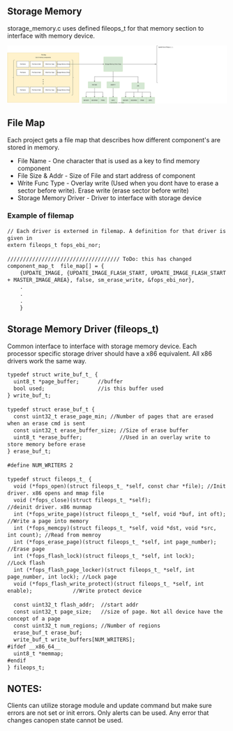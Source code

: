 
## Storage Memory
storage_memory.c uses defined fileops_t for that memory section to interface with memory device.

![Storage Memory Driver](Storage_Memory.svg)

## File Map
Each project gets a file map that describes how different component's are stored in memory. 
- File Name - One character that is used as a key to find memory component
- File Size & Addr - Size of File and start address of component
- Write Func Type - Overlay write (Used when you dont have to erase a sector before write). Erase write (erase sector before write)
- Storage Memory Driver - Driver to interface with storage device

### Example of filemap
```
// Each driver is externed in filemap. A definition for that driver is given in 
extern fileops_t fops_ebi_nor;

//////////////////////////////////// ToDo: this has changed
component_map_t  file_map[] = {
    {UPDATE_IMAGE, {UPDATE_IMAGE_FLASH_START, UPDATE_IMAGE_FLASH_START + MASTER_IMAGE_AREA}, false, sm_erase_write, &fops_ebi_nor},
    .
    .
    .
    }
```

## Storage Memory Driver (fileops_t)
Common interface to interface with storage memory device. Each processor specific storage driver should have a x86 equivalent. All x86 drivers work the same way.

```
typedef struct write_buf_t_ {
  uint8_t *page_buffer;      //buffer
  bool used;                 //is this buffer used
} write_buf_t;

typedef struct erase_buf_t {
  const uint32_t erase_page_min; //Number of pages that are erased when an erase cmd is sent
  const uint32_t erase_buffer_size; //Size of erase buffer
  uint8_t *erase_buffer;            //Used in an overlay write to store memory before erase
} erase_buf_t;

#define NUM_WRITERS 2

typedef struct fileops_t_ {
  void (*fops_open)(struct fileops_t_ *self, const char *file); //Init driver. x86 opens and mmap file
  void (*fops_close)(struct fileops_t_ *self);                  //deinit driver. x86 munmap
  int (*fops_write_page)(struct fileops_t_ *self, void *buf, int oft); //Write a page into memory
  int (*fops_memcpy)(struct fileops_t_ *self, void *dst, void *src, int count); //Read from memroy
  int (*fops_erase_page)(struct fileops_t_ *self, int page_number);             //Erase page
  int (*fops_flash_lock)(struct fileops_t_ *self, int lock);                    //Lock flash
  int (*fops_flash_page_locker)(struct fileops_t_ *self, int page_number, int lock); //Lock page
  void (*fops_flash_write_protect)(struct fileops_t_ *self, int enable);             //Write protect device

  const uint32_t flash_addr;  //start addr
  const uint32_t page_size;   //size of page. Not all device have the concept of a page
  const uint32_t num_regions; //Number of regions
  erase_buf_t erase_buf;
  write_buf_t write_buffers[NUM_WRITERS];
#ifdef __x86_64__
  uint8_t *memmap;
#endif
} fileops_t;
```

## NOTES:
Clients can utilize storage module and update command but make sure errors are not set or init errors. Only alerts can be used. Any error that changes canopen state cannot be used.